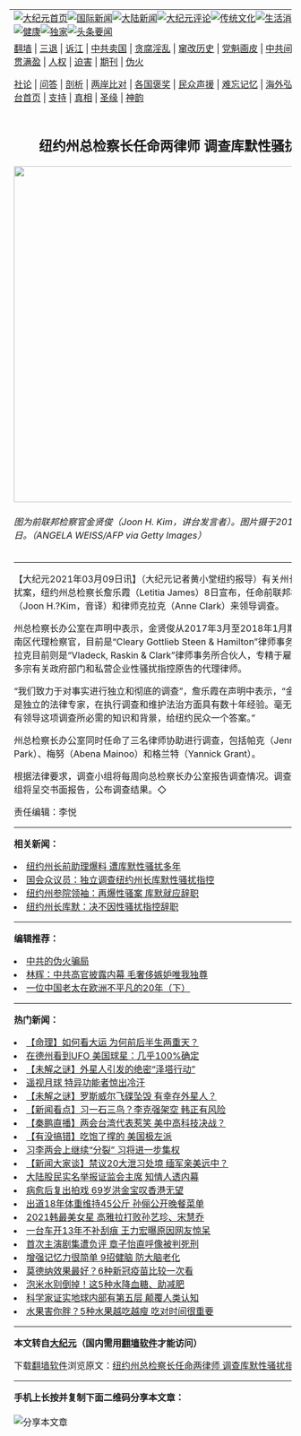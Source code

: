 <a name="1" id="1" target="_blank"></a><span id="1"></span>
<table align=center border="0"><tr><td colspan="2" VALIGN=TOP><a href="https://github.com/boyqsg391/djy/blob/master/gb/nf1351518.md#1"><img src="https://raw.githubusercontent.com/boyqsg391/www/master/t/djy/1.jpg" title="大纪元首页" alt="大纪元首页"></a><a href="https://github.com/boyqsg391/djy/blob/master/gb/n24hr.md#1"><img src="https://raw.githubusercontent.com/boyqsg391/www/master/t/djy/3.jpg" title="国际新闻" alt="国际新闻"></a><a href="https://github.com/boyqsg391/djy/blob/master/gb/nsc413.md#1"><img src="https://raw.githubusercontent.com/boyqsg391/www/master/t/djy/4.jpg" title="大陆新闻" alt="大陆新闻"></a><a href="https://github.com/boyqsg391/djy/blob/master/gb/news392.md#1"><img src="https://raw.githubusercontent.com/boyqsg391/www/master/t/djy/5.jpg" title="大纪元评论" alt="大纪元评论"></a><a href="https://github.com/boyqsg391/djy/blob/master/gb/news2007.md#1"><img src="https://raw.githubusercontent.com/boyqsg391/www/master/t/djy/6.jpg" title="传统文化" alt="传统文化"></a><a href="https://github.com/boyqsg391/djy/blob/master/gb/news2008.md#1"><img src="https://raw.githubusercontent.com/boyqsg391/www/master/t/djy/7.jpg" title="生活消费" alt="生活消费"></a><a href="https://github.com/boyqsg391/djy/blob/master/gb/ncyule.md#1"><img src="https://raw.githubusercontent.com/boyqsg391/www/master/t/djy/8.jpg" title="娱乐休闲" alt="娱乐休闲"></a><a href="https://github.com/boyqsg391/djy/blob/master/gb/nsc1002.md#1"><img src="https://raw.githubusercontent.com/boyqsg391/www/master/t/djy/9.jpg" title="健康" alt="健康"></a><a href="https://github.com/boyqsg391/djy/blob/master/gb/nf6092.md#1"><img src="https://raw.githubusercontent.com/boyqsg391/www/master/t/djy/10a.jpg" title="独家" alt="独家"></a><a href="https://github.com/boyqsg391/djy/blob/master/gb/nf4514.md#1"><img src="https://raw.githubusercontent.com/boyqsg391/www/master/t/djy/12a.jpg" title="头条要闻" alt="头条要闻"></a></td></tr>
<tr><td colspan="2" VALIGN=TOP><a target="_blank" href="https://github.com/boyqsg391/www/blob/master/README.md?zsrh#1">翻墙</a> | <a target="_blank" href="https://github.com/boyqsg391/djy/blob/master/gb/nf5657.md#1">三退</a> | <a target="_blank" href="https://github.com/boyqsg391/djy/blob/master/gb/nf6124.md#1">诉江</a> | <a target="_blank" href="https://github.com/boyqsg391/djy/blob/master/gb/nf1176117.md#1">中共卖国</a> | <a target="_blank" href="https://github.com/boyqsg391/djy/blob/master/gb/nf5773.md#1">贪腐淫乱</a> | <a target="_blank" href="https://github.com/boyqsg391/djy/blob/master/gb/nf1176115.md#1">窜改历史</a> | <a target="_blank" href="https://github.com/boyqsg391/djy/blob/master/gb/nf1176107.md#1">党魁画皮</a> | <a target="_blank" href="https://github.com/boyqsg391/djy/blob/master/gb/nf1320400.md#1">中共间谍</a> | <a target="_blank" href="https://github.com/boyqsg391/djy/blob/master/gb/nf1176114.md#1">破坏传统</a> | <a target="_blank" href="https://github.com/boyqsg391/ntdtv/blob/master/gb/prog447_1.md#1">恶贯满盈</a> | <a target="_blank" href="https://github.com/boyqsg391/djy/blob/master/gb/ncid278.md#1">人权</a> | <a target="_blank" href="https://github.com/boyqsg391/djy/blob/master/gb/nf1176111.md#1">迫害</a> | <a target="_blank" href="https://gitlab.com/szzdlab/mh-qikan/blob/master/README.md#1">期刊</a> | <a target="_blank" href="https://github.com/boyqsg391/djy/blob/master/gb/nf5562.md#1">伪火</a></p><p><a target="_blank" href="https://github.com/boyqsg391/djy/blob/master/gb/9p.md#1">社论</a> | <a target="_blank" href="https://github.com/boyqsg391/djy/blob/master/gb/nf4378.md#1">问答</a> | <a target="_blank" href="https://github.com/boyqsg391/djy/blob/master/gb/nf5792.md#1">剖析</a> | <a target="_blank" href="https://github.com/boyqsg391/djy/blob/master/gb/nf5735.md#1">两岸比对</a> | <a target="_blank" href="https://github.com/boyqsg391/djy/blob/master/gb/nf6119.md#1">各国褒奖</a> | <a target="_blank" href="https://github.com/boyqsg391/djy/blob/master/gb/nf6120.md#1">民众声援</a> | <a target="_blank" href="https://github.com/boyqsg391/djy/blob/master/gb/nf1188594.md#1">难忘记忆</a> | <a target="_blank" href="https://github.com/boyqsg391/djy/blob/master/gb/nf3180.md#1">海外弘传</a> | <a target="_blank" href="https://github.com/boyqsg391/djy/blob/master/gb/nf5410.md#1">万人上访</a> | <a target="_blank" href="https://github.com/boyqsg391/www/blob/master/README.md?zsrh#1">平台首页</a> | <a target="_blank" href="https://github.com/boyqsg391/djy/blob/master/gb/nf4386.md#1">支持</a> | <a target="_blank" href="https://github.com/boyqsg391/djy/blob/master/gb/nf4389.md#1">真相</a> | <a target="_blank" href="https://github.com/boyqsg391/djy/blob/master/gb/nf5790.md#1">圣缘</a> | <a target="_blank" href="https://github.com/boyqsg391/djy/blob/master/gb/nf4786.md#1">神韵</a></td></tr>
<tr><td VALIGN=TOP width="626"><h2 align=center>纽约州总检察长任命两律师 调查库默性骚扰指控</h2>
<img width="600" src="https://i.epochtimes.com/assets/uploads/2021/03/147475-600x400.jpg" />
<h6>图为前联邦检察官金贤俊（Joon H. Kim，讲台发言者）。图片摄于2017年9月26日。（ANGELA WEISS/AFP via Getty Images）
</h6>
<hr>
	<p>【大纪元2021年03月09日讯】（大纪元记者黄小堂<ahref="https://github.com/boyqsg391/djy/blob/master/gb/tag/%E7%BA%BD%E7%BA%A6.md#1">纽约</a>报导）有关州长<ahref="https://github.com/boyqsg391/djy/blob/master/gb/tag/%E5%BA%93%E9%BB%98.md#1">库默</a>的<ahref="https://github.com/boyqsg391/djy/blob/master/gb/tag/%E6%80%A7%E9%AA%9A.md#1">性骚</a>扰案，纽约州总检察长詹乐霞（Letitia James）8日宣布，任命前联邦检察官金贤俊（Joon H.?Kim，音译）和律师克拉克（Anne Clark）来领导调查。</p>
<p>州总检察长办公室在声明中表示，金贤俊从2017年3月至2018年1月期间担任<ahref="https://github.com/boyqsg391/djy/blob/master/gb/tag/%E7%BA%BD%E7%BA%A6.md#1">纽约</a>州南区代理检察官，目前是“Cleary Gottlieb Steen &amp; Hamilton”律师事务所合伙人；克拉克目前则是“Vladeck, Raskin &amp; Clark”律师事务所合伙人，专精于雇佣法，担任过多宗有关政府部门和私营企业<ahref="https://github.com/boyqsg391/djy/blob/master/gb/tag/%E6%80%A7%E9%AA%9A.md#1">性骚</a>扰指控原告的代理律师。</p>
<p>“我们致力于对事实进行独立和彻底的调查”，詹乐霞在声明中表示，“金贤俊和克拉克是独立的法律专家，在执行调查和维护法治方面具有数十年经验。毫无疑问，他们都有领导这项调查所必需的知识和背景，给纽约民众一个答案。”</p>
<p>州总检察长办公室同时任命了三名律师协助进行调查，包括帕克（Jennifer Kennedy Park）、梅努（Abena Mainoo）和格兰特（Yannick Grant）。</p>
<p>根据法律要求，调查小组将每周向总检察长办公室报告调查情况。调查结束后，该小组将呈交书面报告，公布调查结果。◇</p>
<p>责任编辑：李悦</p>
	
<hr>


<strong>相关新闻：</strong>
<li><a href="https://github.com/boyqsg391/djy/blob/master/gb/20/12/14/n12618766.md#1">纽约州长前助理爆料  遭库默性骚扰多年</a></li>
<li><a href="https://github.com/boyqsg391/djy/blob/master/gb/20/12/19/n12631014.md#1">国会众议员：独立调查纽约州长库默性骚扰指控</a></li>
<li><a href="https://github.com/boyqsg391/djy/blob/master/gb/21/3/6/n12793253.md#1">纽约州参院领袖：再爆性骚案 库默就应辞职</a></li>
<li><a href="https://github.com/boyqsg391/djy/blob/master/gb/21/3/8/n12796253.md#1">纽约州长库默：决不因性骚扰指控辞职</a></li>
<hr>


<strong>编辑推荐：</strong>
<li><a href="https://github.com/boyqsg391/djy/blob/master/gb/16/1/21/n4622075.md?dfh#1" target="_blank">中共的伪火骗局</a></li><li><a href="https://github.com/tsiac2612/djy/blob/master/gb/19/7/23/n11403595.md#1" target="_blank">林辉：中共高官披露内幕 毛奢侈嫉妒唯我独尊</a></li><li><a href="https://github.com/tsiac2612/djy/blob/master/gb/19/8/7/n11436959.md#1" target="_blank">一位中国老太在欧洲不平凡的20年（下）</a></li>
<hr>

<strong>热门新闻：</strong>
<li><a href="https://github.com/boyqsg391/djy/blob/master/gb/20/12/30/n12654624.md#1">【命理】如何看大运 为何前后半生两重天？</a></li>
<li><a href="https://github.com/boyqsg391/djy/blob/master/gb/21/3/5/n12791244.md#1">在德州看到UFO 美国球星：几乎100%确定</a></li>
<li><a href="https://github.com/boyqsg391/djy/blob/master/gb/21/3/5/n12792526.md#1">【未解之谜】外星人引发的绝密“泽塔行动”</a></li>
<li><a href="https://github.com/boyqsg391/djy/blob/master/gb/21/3/7/n12794550.md#1">遥视月球 特异功能者惊出冷汗</a></li>
<li><a href="https://github.com/boyqsg391/djy/blob/master/gb/21/3/3/n12787860.md#1">【未解之谜】罗斯威尔飞碟坠毁 有幸存外星人？</a></li>
<li><a href="https://github.com/boyqsg391/djy/blob/master/gb/21/3/9/n12800602.md#1">【新闻看点】习一石三鸟？李克强架空 韩正有风险</a></li>
<li><a href="https://github.com/boyqsg391/djy/blob/master/gb/21/3/9/n12800625.md#1">【秦鹏直播】两会台湾代表惹笑 美中高科技决战？</a></li>
<li><a href="https://github.com/boyqsg391/djy/blob/master/gb/21/3/9/n12798281.md#1">【有没搞错】吃饱了撑的 美国极左派</a></li>
<li><a href="https://github.com/boyqsg391/djy/blob/master/gb/21/3/8/n12797698.md#1">习李两会上继续“分裂” 习将进一步集权</a></li>
<li><a href="https://github.com/boyqsg391/djy/blob/master/gb/21/3/8/n12797489.md#1">【新闻大家谈】禁议20大泄习处境 缅军亲美远中？</a></li>
<li><a href="https://github.com/boyqsg391/djy/blob/master/gb/21/3/8/n12797728.md#1">大陆股民实名举报证监会主席 知情人透内幕</a></li>
<li><a href="https://github.com/boyqsg391/djy/blob/master/gb/21/3/8/n12797749.md#1">病愈后复出拍戏 69岁洪金宝叹香港无望</a></li>
<li><a href="https://github.com/boyqsg391/djy/blob/master/gb/21/3/7/n12795603.md#1">出道18年体重维持45公斤 孙俪公开晚餐菜单</a></li>
<li><a href="https://github.com/boyqsg391/djy/blob/master/gb/21/3/8/n12796780.md#1">2021韩最美女星 高雅拉打败孙艺珍、宋慧乔</a></li>
<li><a href="https://github.com/boyqsg391/djy/blob/master/gb/21/3/7/n12795392.md#1">一台车开13年不补刮痕 王力宏曝原因网友惊呆</a></li>
<li><a href="https://github.com/boyqsg391/djy/blob/master/gb/21/3/7/n12795765.md#1">首次主演剧集遭负评 章子怡直呼像被判死刑</a></li>
<li><a href="https://github.com/boyqsg391/djy/blob/master/gb/21/3/8/n12797714.md#1">增强记忆力很简单 9招健脑 防大脑老化</a></li>
<li><a href="https://github.com/boyqsg391/djy/blob/master/gb/21/3/8/n12795961.md#1">莫德纳效果最好？6种新冠疫苗比较一次看</a></li>
<li><a href="https://github.com/boyqsg391/djy/blob/master/gb/21/3/6/n12793850.md#1">泡米水别倒掉！这5种水降血糖、助减肥</a></li>
<li><a href="https://github.com/boyqsg391/djy/blob/master/gb/21/3/8/n12796228.md#1">科学家证实地球内部有第五层 颠覆人类认知</a></li>
<li><a href="https://github.com/boyqsg391/djy/blob/master/gb/21/3/5/n12792139.md#1">水果害你胖？5种水果越吃越瘦 吃对时间很重要</a></li>
<hr>

<strong>本文转自<a href="https://www.epochtimes.com">大纪元</a>（国内需用<a href="https://github.com/boyqsg391/www/blob/master/README.md#8">翻墙软件</a>才能访问）</strong><p>下载<a href="https://github.com/boyqsg391/www/blob/master/README.md#8">翻墙软件</a>浏览原文：<a href="https://www.epochtimes.com/gb/21/3/9/n12798844.htm">纽约州总检察长任命两律师 调查库默性骚扰指控</a></p><hr>

<strong>手机上长按并复制下面二维码分享本文章：</strong><br><br><img src="https://chart.apis.google.com/chart?cht=qr&chs=240x240&choe=UTF-8&chld=M|2&chl=https://github.com/boyqsg391/djy/blob/master/gb/21/3/9/n12798844.md%231" title="分享本文章"></td><td VALIGN=TOP><a href="https://github.com/boyqsg391/djy/blob/master/gb/16/1/21/n4622075.md?dfh#1" target="_blank"><img src="https://raw.githubusercontent.com/boyqsg391/djy/master/gb/300/wei-f1.jpg" title="中共的伪火骗局"  alt="中共的伪火骗局"></a><br><a href="https://github.com/boyqsg391/www/blob/master/README.md?dfh#9" target="_blank"><img src="https://raw.githubusercontent.com/boyqsg391/djy/master/gb/300/yong-h.jpg" title="永恒的见证"  alt="永恒的见证"></a><br><a href="https://github.com/boyqsg391/djy/blob/master/gb/13/9/29/n3974789.md?dfh#1" target="_blank"><img src="https://raw.githubusercontent.com/boyqsg391/djy/master/gb/300/shang-lnz.jpg" title="善良女子被中共投男牢"  alt="善良女子被中共投男牢"></a><br><a href="https://github.com/boyqsg391/djy/blob/master/gb/16/3/16/n4663449.md?dfh#1" target="_blank"><img src="https://raw.githubusercontent.com/boyqsg391/djy/master/gb/300/huo-z3.jpg" title="警卫目击活摘器官"  alt="警卫目击活摘器官"></a><br><a href="https://github.com/boyqsg391/djy/blob/master/gb/16/8/7/n8177641.md?dfh#1" target="_blank"><img src="https://raw.githubusercontent.com/boyqsg391/djy/master/gb/300/huo-z4.jpg" title="证人描述活摘恐怖"  alt="证人描述活摘恐怖"></a><br><a href="https://github.com/boyqsg391/djy/blob/master/gb/10/4/19/n2881569.md?dfh#1" target="_blank"><img src="https://raw.githubusercontent.com/boyqsg391/djy/master/gb/300/huo-z1.jpg" title="揭开活摘器官黑幕"  alt="揭开活摘器官黑幕"></a><br><a href="https://github.com/boyqsg391/djy/blob/master/gb/10/11/7/n3077476.md?dfh#1" target="_blank"><img src="https://raw.githubusercontent.com/boyqsg391/djy/master/gb/300/ma-ks.jpg" title="马克思的成魔之路"  alt="马克思的成魔之路"></a><br><a href="https://github.com/boyqsg391/djy/blob/master/gb/14/6/9/n4173977.md?dfh#1" target="_blank"><img src="https://raw.githubusercontent.com/boyqsg391/djy/master/gb/300/chang-zs.jpg" title="藏字石 蕴天机"  alt="藏字石 蕴天机"></a><br><a href="https://github.com/boyqsg391/djy/blob/master/gb/18/5/10/n10381511.md?dfh#1" target="_blank"><img src="https://raw.githubusercontent.com/boyqsg391/djy/master/gb/300/st1.jpg" title="关注三亿人三退"  alt="关注三亿人三退"></a><br><a href="https://github.com/boyqsg391/djy/blob/master/gb/18/3/21/n10237682.md?dfh#1" target="_blank"><img src="https://raw.githubusercontent.com/boyqsg391/djy/master/gb/300/jie-t.jpg" title="解体中共复兴中华"  alt="解体中共复兴中华"></a><br><a href="https://github.com/boyqsg391/djy/blob/master/gb/9/2/9/n2422991.md?dfh#1" target="_blank"><img src="https://raw.githubusercontent.com/boyqsg391/djy/master/gb/300/gao-zs.jpg" title="中共迫害良心律师"  alt="中共迫害良心律师"></a><br><a href="https://github.com/boyqsg391/djy/blob/master/gb/18/12/9/n10900044.md?dfh#1" target="_blank"><img src="https://raw.githubusercontent.com/boyqsg391/djy/master/gb/300/sj1.jpg" title="三百多万人举报江泽民"  alt="三百多万人举报江泽民"></a><br><a href="https://github.com/boyqsg391/djy/blob/master/gb/18/8/28/n10672014.md?dfh#1" target="_blank"><img src="https://raw.githubusercontent.com/boyqsg391/djy/master/gb/300/sj2.jpg" title="这些官员为何起诉江泽民"  alt="这些官员为何起诉江泽民"></a><br><a href="https://github.com/boyqsg391/djy/blob/master/gb/8/12/18/n2367165.md?dfh#1" target="_blank"><img src="https://raw.githubusercontent.com/boyqsg391/djy/master/gb/300/liangan.jpg" title="海峡两岸的强烈对比"  alt="海峡两岸的强烈对比"></a><br><a href="https://github.com/boyqsg391/djy/blob/master/gb/15/12/10/n4593139.md?dfh#1" target="_blank"><img src="https://raw.githubusercontent.com/boyqsg391/djy/master/gb/300/jia-ndzl.jpg" title="加拿大总理的贺信"  alt="加拿大总理的贺信"></a><br><a href="https://github.com/boyqsg391/djy/blob/master/gb/11/6/17/n3289382.md?dfh#1" target="_blank"><img src="https://raw.githubusercontent.com/boyqsg391/djy/master/gb/300/xiao-wd.jpg" title="探寻真相兼听则明"  alt="探寻真相兼听则明"></a><br><a href="https://github.com/boyqsg391/djy/blob/master/gb/18/10/27/n10812623.md?dfh#1" target="_blank"><img src="https://raw.githubusercontent.com/boyqsg391/djy/master/gb/300/yindu.jpg" title="印度媒体报道东方"  alt="印度媒体报道东方"></a><br><a href="https://github.com/boyqsg391/djy/blob/master/gb/18/6/9/n10469652.md?dfh#1" target="_blank"><img src="https://raw.githubusercontent.com/boyqsg391/djy/master/gb/300/xie-j.jpg" title="不一样的海外校园"  alt="不一样的海外校园"></a><br><a href="https://github.com/boyqsg391/djy/blob/master/gb/7/4/5/n1669415.md?dfh#1" target="_blank"><img src="https://raw.githubusercontent.com/boyqsg391/djy/master/gb/300/li-up.jpg" title="从大师到徒弟的传奇"  alt="从大师到徒弟的传奇"></a><br><a href="https://github.com/boyqsg391/djy/blob/master/gb/17/5/26/n9191512.md?dfh#1" target="_blank"><img src="https://raw.githubusercontent.com/boyqsg391/djy/master/gb/300/zfl2.jpg" title="亿万人与东方一本奇书"  alt="亿万人与东方一本奇书"></a><br><a href="https://github.com/boyqsg391/djy/blob/master/gb/13/11/27/n4020290.md?dfh#1" target="_blank"><img src="https://raw.githubusercontent.com/boyqsg391/djy/master/gb/300/zhen-h.jpg" title="大陆见不到的震撼场面"  alt="大陆见不到的震撼场面"></a><br><a href="https://github.com/boyqsg391/djy/blob/master/gb/15/7/17/n4482910.md?dfh#1" target="_blank"><img src="https://raw.githubusercontent.com/boyqsg391/djy/master/gb/300/dalu-sk.jpg" title="人心向善 大陆当初盛况"  alt="人心向善 大陆当初盛况"></a><br><a href="https://github.com/boyqsg391/djy/blob/master/gb/19/1/5/n10955468.md?dfh#1" target="_blank"><img src="https://raw.githubusercontent.com/boyqsg391/djy/master/gb/300/zfl1.jpg" title="追寻真理 这书讲什么"  alt="追寻真理 这书讲什么"></a><br><a href="https://github.com/boyqsg391/www/blob/master/README.md?dfh#1" target="_blank"><img src="https://raw.githubusercontent.com/boyqsg391/djy/master/gb/300/fq1.jpg" title="下载免费翻墙软件"  alt="下载免费翻墙软件"></a><br></td></tr></table>
